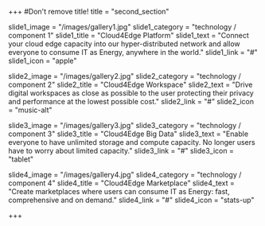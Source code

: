 +++
#Don't remove title!
title = "second_section"

slide1_image = "/images/gallery1.jpg"
slide1_category = "technology / component 1"
slide1_title = "Cloud4Edge Platform"
slide1_text = "Connect your cloud edge capacity into our hyper-distributed network and allow everyone to consume IT as Energy, anywhere in the world."
slide1_link = "#"
slide1_icon = "apple"

slide2_image = "/images/gallery2.jpg"
slide2_category = "technology / component 2"
slide2_title = "Cloud4Edge Workspace"
slide2_text = "Drive digital workspaces as close as possible to the user protecting their privacy and performance at the lowest possible cost."
slide2_link = "#"
slide2_icon = "music-alt"

slide3_image = "/images/gallery3.jpg"
slide3_category = "technology / component 3"
slide3_title = "Cloud4Edge Big Data"
slide3_text = "Enable everyone to have unlimited storage and compute capacity. No longer users have to worry about limited capacity."
slide3_link = "#"
slide3_icon = "tablet"

slide4_image = "/images/gallery4.jpg"
slide4_category = "technology / component 4"
slide4_title = "Cloud4Edge Marketplace"
slide4_text = "Create marketplaces where users can consume IT as Energy: fast, comprehensive and on demand."
slide4_link = "#"
slide4_icon = "stats-up"


+++